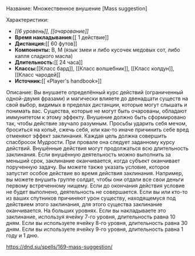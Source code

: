 Название: Множественное внушение \[Mass suggestion] 

Характеристики:
- *[[6 уровень]], [[очарование]]*
- **Время накладывания:**[[ 1 действие]]
- **Дистанция:**[[ 60 футов]]
- **Компоненты:** В, М (язык змеи и либо кусочек медовых сот, либо капля сладкого масла)
- **Длительность:**[[ 24 часа]]
- **Классы:**[[Класс  бард]], [[Класс волшебник]], [[Класс колдун]], [[Класс чародей]]
- **Источник:**[[ «Player's handbook»]]

Описание:
Вы внушаете определённый курс действий (ограниченный одной-двумя фразами) и магически влияете до двенадцати существ на свой выбор, видимых в пределах дистанции, которые могут слышать и понимать вас. Существа, которые не могут быть очарованы, обладают иммунитетом к этому эффекту. Внушение должно быть сформировано так, чтобы действие звучало разумным. Просьбы ударить себя мечом, броситься на копьё, сжечь себя, или как-то иначе причинить себе вред отменяют эффект заклинания.
Каждая цель должна совершить спасбросок Мудрости. При провале она следует заданному курсу действий. Внушённые действия могут продолжаться всю длительность заклинания. Если внушённую деятельность можно выполнить за меньший срок, заклинание оканчивается, когда субъект оканчивает порученную задачу.
Вы можете также указать условие, которое запустит особое действие во время действия заклинания. Например, вы можете внушить группе солдат, чтобы они отдали все свои деньги первому встреченному нищему.
Если до окончания действия условие не будет выполнено, деятельность не совершается. Если вы или кто-то из ваших спутников причиняют урон существу, находящемуся под действием этого заклинания, для этого существа заклинание оканчивается.
На больших уровнях. Если вы накладываете это заклинание, используя ячейку 7-го уровня, длительность равна 10 дням. Если вы используете ячейку 8-го уровня, длительность равна 30 дням. Если вы используете ячейку 9-го уровня, длительность равна 1 году и 1 дню.

https://dnd.su/spells/169-mass-suggestion/